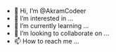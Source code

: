 - 👋 Hi, I’m @AkramCodeer
- 👀 I’m interested in ...
- 🌱 I’m currently learning ...
- 💞️ I’m looking to collaborate on ...
- 📫 How to reach me ...

<!---
AkramCodeer/AkramCodeer is a ✨ special ✨ repository because its `README.md` (this file) appears on your GitHub profile.
You can click the Preview link to take a look at your changes.
--->

